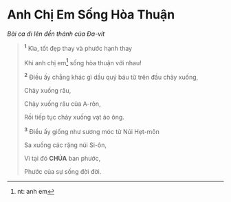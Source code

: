 # Anh Chị Em Sống Hòa Thuận

_Bài ca đi lên đền thánh của Đa-vít_

> <sup><b>1</b></sup> Kìa, tốt đẹp thay và phước hạnh thay
>
> Khi anh chị em[^1-18985ce6-66f2-403e-93ef-8916661b00f5] sống hòa thuận với nhau!
>
> <sup><b>2</b></sup> Điều ấy chẳng khác gì dầu quý báu từ trên đầu chảy xuống,
>
> Chảy xuống râu,
>
> Chảy xuống râu của A-rôn,
>
> Rồi tiếp tục chảy xuống vạt áo ông.
>
> <sup><b>3</b></sup> Điều ấy giống như sương móc từ Núi Hẹt-môn
>
> Sa xuống các rặng núi Si-ôn,
>
> Vì tại đó **CHÚA** ban phước,
>
> Phước của sự sống đời đời.

[^1-18985ce6-66f2-403e-93ef-8916661b00f5]: nt: anh em
